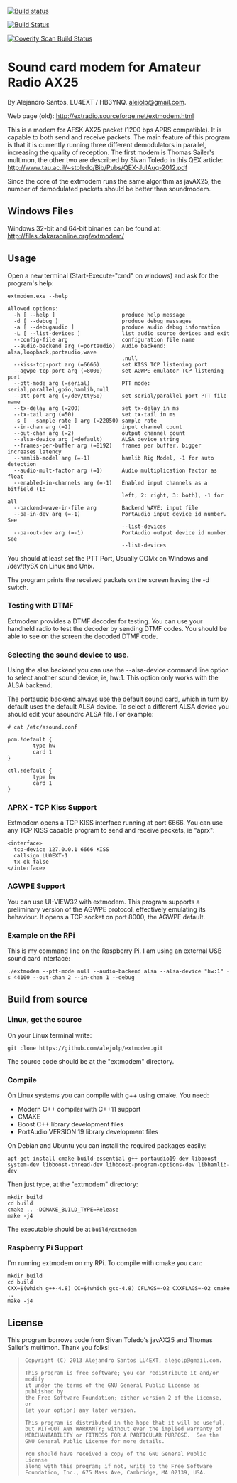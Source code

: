 
[![Build status](https://ci.appveyor.com/api/projects/status/nm79pmxbjytquyx0?svg=true)](https://ci.appveyor.com/project/alejolp/extmodem)

[![Build Status](https://travis-ci.org/alejolp/extmodem.svg?branch=master)](https://travis-ci.org/alejolp/extmodem)

[![Coverity Scan Build Status](https://scan.coverity.com/projects/9834/badge.svg)](https://scan.coverity.com/projects/alejolp-extmodem)

Sound card modem for Amateur Radio AX25
=======================================

By Alejandro Santos, LU4EXT / HB3YNQ. alejolp@gmail.com.

Web page (old): http://extradio.sourceforge.net/extmodem.html

This is a modem for AFSK AX25 packet (1200 bps APRS compatible). It is capable to both send and receive packets. The main feature of this program is that it is currently running three different demodulators in parallel, increasing the quality of reception. The first modem is Thomas Sailer's multimon, the other two are described by Sivan Toledo in this QEX article: http://www.tau.ac.il/~stoledo/Bib/Pubs/QEX-JulAug-2012.pdf

Since the core of the extmodem runs the same algorithm as javAX25, the number of demodulated packets should be better than soundmodem. 

Windows Files
-------------

Windows 32-bit and 64-bit binaries can be found at: http://files.dakaraonline.org/extmodem/

Usage
-----

Open a new terminal (Start-Execute-"cmd" on windows) and ask for the program's help:

    extmodem.exe --help
    
    Allowed options:
      -h [ --help ]                     produce help message
      -d [ --debug ]                    produce debug messages
      -a [ --debugaudio ]               produce audio debug information
      -L [ --list-devices ]             list audio source devices and exit
      --config-file arg                 configuration file name
      --audio-backend arg (=portaudio)  Audio backend: alsa,loopback,portaudio,wave
                                        ,null
      --kiss-tcp-port arg (=6666)       set KISS TCP listening port
      --agwpe-tcp-port arg (=8000)      set AGWPE emulator TCP listening port
      --ptt-mode arg (=serial)          PTT mode: serial,parallel,gpio,hamlib,null
      --ptt-port arg (=/dev/ttyS0)      set serial/parallel port PTT file name
      --tx-delay arg (=200)             set tx-delay in ms
      --tx-tail arg (=50)               set tx-tail in ms
      -s [ --sample-rate ] arg (=22050) sample rate
      --in-chan arg (=2)                input channel count
      --out-chan arg (=2)               output channel count
      --alsa-device arg (=default)      ALSA device string
      --frames-per-buffer arg (=8192)   frames per buffer, bigger increases latency
      --hamlib-model arg (=-1)          hamlib Rig Model, -1 for auto detection
      --audio-mult-factor arg (=1)      Audio multiplication factor as float
      --enabled-in-channels arg (=-1)   Enabled input channels as a bitfield (1: 
                                        left, 2: right, 3: both), -1 for all
      --backend-wave-in-file arg        Backend WAVE: input file
      --pa-in-dev arg (=-1)             PortAudio input device id number. See 
                                        --list-devices
      --pa-out-dev arg (=-1)            PortAudio output device id number. See 
                                        --list-devices


You should at least set the PTT Port, Usually COMx on Windows and /dev/ttySX on Linux and Unix.

The program prints the received packets on the screen having the -d switch.

### Testing with DTMF

Extmodem provides a DTMF decoder for testing. You can use your handheld radio to test the decoder by sending DTMF codes. You should be able to see on the screen the decoded DTMF code.

### Selecting the sound device to use.

Using the alsa backend you can use the --alsa-device command line option to select another sound device, ie, hw:1. This option only works with the ALSA backend.

The portaudio backend always use the default sound card, which in turn by default uses the default ALSA device. To select a different ALSA device you should edit your asoundrc ALSA file. For example:

    # cat /etc/asound.conf 

    pcm.!default {
            type hw
            card 1
    }

    ctl.!default {
            type hw           
            card 1
    }

### APRX - TCP Kiss Support

Extmodem opens a TCP KISS interface running at port 6666. You can use any TCP KISS capable program to send and receive packets, ie "aprx":

    <interface>
      tcp-device 127.0.0.1 6666 KISS
      callsign LU0EXT-1
      tx-ok false
    </interface>

### AGWPE Support

You can use UI-VIEW32 with extmodem. This program supports a preliminary version of the AGWPE protocol, effectively emulating its behaviour. It opens a TCP socket on port 8000, the AGWPE default. 

### Example on the RPi

This is my command line on the Raspberry Pi. I am using an external USB sound card interface:

    ./extmodem --ptt-mode null --audio-backend alsa --alsa-device "hw:1" -s 44100 --out-chan 2 --in-chan 1 --debug

Build from source
-----------------

### Linux, get the source

On your Linux terminal write:

    git clone https://github.com/alejolp/extmodem.git

The source code should be at the "extmodem" directory.

### Compile

On Linux systems you can compile with g++ using cmake. You need:

* Modern C++ compiler with C++11 support
* CMAKE
* Boost C++ library development files
* PortAudio VERSION 19 library development files

On Debian and Ubuntu you can install the required packages easily:

    apt-get install cmake build-essential g++ portaudio19-dev libboost-system-dev libboost-thread-dev libboost-program-options-dev libhamlib-dev

Then just type, at the "extmodem" directory:

    mkdir build
    cd build
    cmake .. -DCMAKE_BUILD_TYPE=Release
    make -j4

The executable should be at  `build/extmodem`

### Raspberry Pi Support

I'm running extmodem on my RPi. To compile with cmake you can:

    mkdir build
    cd build
    CXX=$(which g++-4.8) CC=$(which gcc-4.8) CFLAGS=-O2 CXXFLAGS=-O2 cmake ..
    make -j4

License
-------

This program borrows code from Sivan Toledo's javAX25 and Thomas Sailer's multimon. Thank you folks!

> 
>     Copyright (C) 2013 Alejandro Santos LU4EXT, alejolp@gmail.com.
> 
>     This program is free software; you can redistribute it and/or modify
>     it under the terms of the GNU General Public License as published by
>     the Free Software Foundation; either version 2 of the License, or
>     (at your option) any later version.
> 
>     This program is distributed in the hope that it will be useful,
>     but WITHOUT ANY WARRANTY; without even the implied warranty of
>     MERCHANTABILITY or FITNESS FOR A PARTICULAR PURPOSE.  See the
>     GNU General Public License for more details.
> 
>     You should have received a copy of the GNU General Public License
>     along with this program; if not, write to the Free Software
>     Foundation, Inc., 675 Mass Ave, Cambridge, MA 02139, USA.
> 

